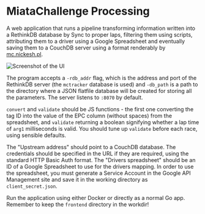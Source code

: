# MiataChallenge Processing

A web application that runs a pipeline transforming information written into
a RethinkDB database by Sync to proper laps, filtering them using scripts,
attributing them to a driver using a Google Spreadsheet and eventually saving
them to a CouchDB server using a format renderably by [mc.nickesh.pl](http://mc.nickesh.pl).

![Screenshot of the UI](https://i.imgur.com/2RjLqGG.png)

The program accepts a `-rdb_addr` flag, which is the address and port of the
RethinkDB server (the `mctracker` database is used) and `-db_path` is a path
to the directory where a JSON flatfile database will be created for storing
all the parameters. The server listens to `:8070` by default.

`convert` and `validate` should be JS functions - the first one converting
the tag ID into the value of the EPC column (without spaces) from the
spreadsheet, and `validate` returning a boolean signifying whether a lap time
of `arg1` milliseconds is valid. You should tune up `validate` before each race,
using sensible defaults.

The "Upstream address" should point to a CouchDB database. The credentials
should be specified in the URL if they are required, using the standard HTTP
Basic Auth format. The "Drivers spreadsheet" should be an ID of a Google
Spreadsheet to use for the drivers mapping. In order to use the spreadsheet,
you must generate a Service Account in the Google API Management site and save it
in the working directory as `client_secret.json`.

Run the application using either Docker or directly as a normal Go app. Remember
to keep the `frontend` directory in the workdir!
